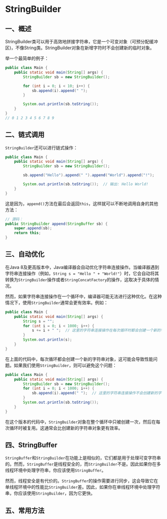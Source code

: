 # StringBuilder

## 一、概述

StringBuilder类可以用于高效地拼接字符串，它是一个可变对象（可预分配缓冲区)，不像String类。StringBuilder对象在新增字符时不会创建新的临时对象。

举一个最简单的例子：

```java
public class Main {
    public static void main(String[] args) {
        StringBuilder sb = new StringBuilder();

        for (int i = 0; i < 10; i++) {
            sb.append(i).append(" ");
        }

        System.out.println(sb.toString());
    }
}
// 0 1 2 3 4 5 6 7 8 9 
```

## 二、链式调用

`StringBuilder`还可以进行链式操作：

```java
public class Main {
    public static void main(String[] args) {
        StringBuilder sb = new StringBuilder();

        sb.append("Hello").append(" ").append("World").append("!");

        System.out.println(sb.toString());  // 输出: Hello World!
    }
}
```

这是因为，`append()`方法在最后会返回`this`，这样就可以不断地调用自身的其他方法：

```java
// 源码：
public StringBuilder append(StringBuffer sb) {
    super.append(sb);
    return this;
}
```

## 三、自动优化

在Java 8及更高版本中，Java编译器会自动优化字符串连接操作。当编译器遇到字符串连接操作（例如，`String s = "Hello " + "World!"`）时，它会自动将其转换为`StringBuilder`操作或者`StringConcatFactory`的操作，这取决于具体的情况。

然而，如果字符串连接操作在一个循环中，编译器可能无法进行这种优化。在这种情况下，使用`StringBuilder`通常会更有效率。例如：

```java
public class Main {
    public static void main(String[] args) {
        String s = "";
        for (int i = 0; i < 1000; i++) {
            s += i + " ";  // 这里的字符串连接操作在每次循环时都会创建一个新的字符串对象
        }
        System.out.println(s);
    }
}
```

在上面的代码中，每次循环都会创建一个新的字符串对象，这可能会导致性能问题。如果我们使用`StringBuilder`，则可以避免这个问题：

```java
public class Main {
    public static void main(String[] args) {
        StringBuilder sb = new StringBuilder();
        for (int i = 0; i < 1000; i++) {
            sb.append(i).append(" ");  // 这里的字符串连接操作不会创建新的字符串对象
        }
        System.out.println(sb.toString());
    }
}
```

在这个版本的代码中，`StringBuilder`对象在整个循环中只被创建一次，然后在每次循环时被复用。这通常会比创建新的字符串对象更有效率。

## 四、StringBuffer

`StringBuffer`和`StringBuilder`在功能上是相似的，它们都是用于处理可变字符串的。然而，`StringBuffer`是线程安全的，而`StringBuilder`不是。因此如果你在多线程环境中处理字符串，你应该使用`StringBuffer`。

然而，线程安全是有代价的。`StringBuffer`的操作需要进行同步，这会导致它在单线程环境中的性能比`StringBuilder`差。因此，如果你在单线程环境中处理字符串，你应该使用`StringBuilder`，因为它更快。

## 五、常用方法

